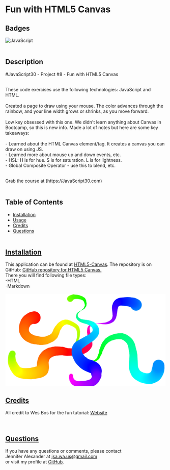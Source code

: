 # Fun with HTML5 Canvas

## Badges
  ![JavaScript](https://img.shields.io/badge/javascript-%23323330.svg?style=for-the-badge&logo=javascript&logoColor=%23F7DF1E)
  <br><br>
 
  ## Description
  #JavaScript30 - Project #8 - Fun with HTML5 Canvas
  <br><br>

  These code exercises use the following technologies: JavaScript and HTML. 
  <br><br>
  Created a page to draw using your mouse. The color advances through the rainbow, and your line width grows or shrinks, as you move forward.
  <br><br>
  Low key obsessed with this one. We didn't learn anything about Canvas in Bootcamp, so this is new info. 
  Made a lot of notes but here are some key takeaways:<br> <br>
    - Learned about the HTML Canvas element/tag. It creates a canvas you can draw on using JS.<br>
    - Learned more about mouse up and down events, etc.<br>
    - HSL: H is for hue. S is for saturation. L is for lightness.<br>
    - Global Composite Operator - use this to blend, etc.<br>
  
  <br>
  Grab the course at (https://JavaScript30.com)
  <br><br>
  

## Table of Contents
  - [Installation](#installation)
  - [Usage](#usage)
  - [Credits](#credits)
  - [Questions](#questions)
  <br><br>

  ## [Installation](#table-of-contents)
  This application can be found at [HTML5-Canvas](https://jsalexan.github.io/html5-canvas/).
  The repository is on GitHub: [GitHub repository for HTML5 Canvas.](https://github.com/jsalexan/html5-canvas) <br>
  There you will find following file types: <br>
  -HTML<br>
  -Markdown<br>
   <br>
   ![Screen capture.](/Screenshot%20(327).png)
 
  ## [Credits](#table-of-contents) 
  All credit to Wes Bos for the fun tutorial: [Website](https://wesbos.com/about)

  
  <br>
 
  ## [Questions](#table-of-contents)
  If you have any questions or comments, please contact <br>Jennifer Alexander at jsa.wa.us@gmail.com <br>or visit my profile at [GitHub](https://github.com/jsalexan/).
  


